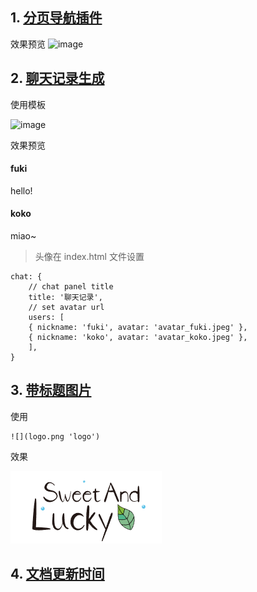 
## 1. [分页导航插件](https://github.com/imyelo/docsify-pagination#readme)

效果预览
![image](https://user-images.githubusercontent.com/26021085/168455381-5e956f08-c0aa-41dc-8ec4-79141fd52c1e.png)

## 2. [聊天记录生成](https://github.com/dcyuki/docsify-chat)

使用模板

![image](https://user-images.githubusercontent.com/26021085/168457311-c1427f2a-ab5c-46f4-bb73-a35fbf9f605b.png)

效果预览

<!-- chat:start -->

#### **fuki**

hello!

#### **koko**

miao~

<!-- chat:end -->


> 头像在 index.html 文件设置

    chat: {
        // chat panel title
        title: '聊天记录',
        // set avatar url
        users: [
        { nickname: 'fuki', avatar: 'avatar_fuki.jpeg' },
        { nickname: 'koko', avatar: 'avatar_koko.jpeg' },
        ],
    }

## 3. [带标题图片](https://h-hg.github.io/docsify-image-caption/#/)

使用 

    ![](logo.png 'logo')

效果

<left> ![](../../images/logo.png 'logo')

## 4. [文档更新时间](https://github.com/pfeak/docsify-updated)


